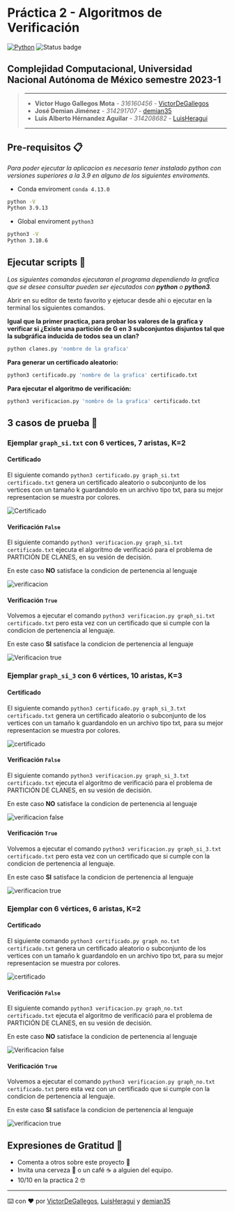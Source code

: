 # Práctica 2 - Algoritmos de Verificación

[![Python](https://img.shields.io/badge/Python-3.9+-yellow?style=for-the-badge&logo=python&logoColor=white&labelColor=101010)](https://python.org) ![Status badge](https://img.shields.io/badge/status-%20terminado-green?style=for-the-badge)

## Complejidad Computacional, Universidad Nacional Autónoma de México semestre 2023-1

> ---
>
> * **Victor Hugo Gallegos Mota** - *316160456* - [VictorDeGallegos](https://github.com/VictorDeGallegos)
> * **José Demian Jiménez** - *314291707* - [demian35](https://github.com/demian35)
> * **Luis Alberto Hérnandez Aguilar** - *314208682* - [LuisHeragui](https://github.com/LuisHeragui)
>
>
>
> ---

## Pre-requisitos 📋

*Para poder ejecutar la aplicacion es necesario tener instalado python  con versiones superiores a la 3.9 en alguno de los siguientes enviroments.*

* Conda enviroment `conda 4.13.0`

```bash
python -V
Python 3.9.13
```

* Global enviroment `python3`

```bash
python3 -V
Python 3.10.6
```

## Ejecutar scripts 🚀

*Los siguientes comandos ejecutaran el programa dependiendo la grafica que se desee consultar pueden ser ejecutados con **python** o **python3**.*

Abrir en su editor de texto favorito y ejetucar desde ahi o ejecutar en la terminal los siguientes comandos.

**Igual que la primer practica, para probar los valores de la grafica y verificar si ¿Existe una partición de G en 3 subconjuntos disjuntos tal que la subgráfica inducida de todos sea un clan?**

```bash
python clanes.py 'nombre de la grafica'
```

**Para generar un certificado aleatorio:**

```bash
python3 certificado.py 'nombre de la grafica' certificado.txt 
```

**Para ejecutar el algoritmo de verificación:**

```bash
python3 verificacion.py 'nombre de la grafica' certificado.txt
```

## 3 casos de prueba 🧪

### Ejemplar `graph_si.txt` con 6 vertices, 7 aristas, K=2

#### Certificado

El siguiente comando `python3 certificado.py graph_si.txt certificado.txt` genera un certificado aleatorio o subconjunto de los vertices con un tamaño k guardandolo en un archivo tipo txt, para su mejor representacion se muestra por colores.

![Certificado](https://user-images.githubusercontent.com/41756950/197892790-0de31397-0084-4979-b8b5-8222458aff30.png)

#### Verificación `False`

El siguiente comando `python3 verificacion.py graph_si.txt certificado.txt` ejecuta el algoritmo de verificació para el problema de PARTICIÓN DE CLANES, en su vesión de decisión.

En este caso **NO** satisface la condicion de pertenencia al lenguaje

![verificacion](https://user-images.githubusercontent.com/41756950/197894648-f829b1cd-919e-428f-90fa-d06ba70b4770.png)

#### Verificación `True`

Volvemos   a ejecutar el comando `python3 verificacion.py graph_si.txt certificado.txt` pero esta vez con un certificado que si cumple con la condicion de pertenencia al lenguaje.

En este caso **SI** satisface la condicion de pertenencia al lenguaje

![Verificacion true](https://user-images.githubusercontent.com/41756950/197896053-c8bd594b-4aa5-410c-9878-6f8a3f584df4.png)

### Ejemplar `graph_si_3` con 6 vértices, 10 aristas, K=3

#### Certificado

El siguiente comando `python3 certificado.py graph_si_3.txt certificado.txt` genera un certificado aleatorio o subconjunto de los vertices con un tamaño k guardandolo en un archivo tipo txt, para su mejor representacion se muestra por colores.

![certificado](https://user-images.githubusercontent.com/41756950/197900630-6d5a7c58-e631-4729-b5b6-e37fc4367ed3.png)

#### Verificación `False`

El siguiente comando `python3 verificacion.py graph_si_3.txt certificado.txt` ejecuta el algoritmo de verificació para el problema de PARTICIÓN DE CLANES, en su vesión de decisión.

En este caso **NO** satisface la condicion de pertenencia al lenguaje

![verificacion false](https://user-images.githubusercontent.com/41756950/197900730-68c19184-e1ef-4bd9-a84e-03eb6ab88702.png)

#### Verificación `True`

Volvemos   a ejecutar el comando `python3 verificacion.py graph_si_3.txt certificado.txt` pero esta vez con un certificado que si cumple con la condicion de pertenencia al lenguaje.

En este caso **SI** satisface la condicion de pertenencia al lenguaje

![verificacion true](https://user-images.githubusercontent.com/41756950/197908407-f99ee887-09f8-420e-83e3-03bcbf6d525a.png)

### Ejemplar con 6 vértices, 6 aristas, K=2

#### Certificado

El siguiente comando `python3 certificado.py graph_no.txt certificado.txt` genera un certificado aleatorio o subconjunto de los vertices con un tamaño k guardandolo en un archivo tipo txt, para su mejor representacion se muestra por colores.

![certificado](https://user-images.githubusercontent.com/41756950/197909134-eff12f8d-df94-4c21-80db-648708a8a270.png)

#### Verificación `False`

El siguiente comando `python3 verificacion.py graph_no.txt certificado.txt` ejecuta el algoritmo de verificació para el problema de PARTICIÓN DE CLANES, en su vesión de decisión.

En este caso **NO** satisface la condicion de pertenencia al lenguaje

![Verificacion false](https://user-images.githubusercontent.com/41756950/197909363-60d994c2-eb46-43e3-900d-8b071137e639.png)

#### Verificación `True`

Volvemos   a ejecutar el comando `python3 verificacion.py graph_no.txt certificado.txt` pero esta vez con un certificado que si cumple con la condicion de pertenencia al lenguaje.

En este caso **SI** satisface la condicion de pertenencia al lenguaje

![verificacion true](https://user-images.githubusercontent.com/41756950/197909534-c4e5cdf2-101d-444b-ab43-f0e6ec056c9d.png)


## Expresiones de Gratitud 🎁

* Comenta a otros sobre este proyecto 📢
* Invita una cerveza 🍺 o un café ☕ a alguien del equipo.
* 10/10 en la practica 2 🤓

---
⌨️ con ❤️ por  [VictorDeGallegos](https://github.com/VictorDeGallegos), [LuisHeragui](https://github.com/LuisHeragui) y [demian35](https://github.com/demian35)
